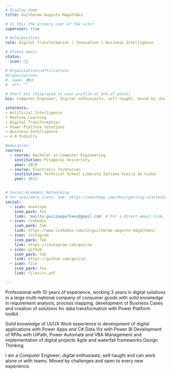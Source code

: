 ```yaml
---
# Display name
title: Guilherme Augusto Magalhães

# Is this the primary user of the site?
superuser: true

# Role/position
role: Digital Transformation | Innovation | Business Intelligence

# Status emoji
status:
  icon: 👨‍💻

# Organizations/Affiliations
#organizations:
#- name: 腾讯
#  url: ""

# Short bio (displayed in user profile at end of posts)
bio: Computer Engineer, digital enthusiasts, self-taught, moved by challenges and open to every new experience.

interests:
- Artificial Intelligence
- Machine Learning
- Digital Transformation
- Power Platform Solutions
- Business Intelligence
- 4.0 Industry

#education:
courses:
  - course: Bachelor in Computer Engineering
    institution: Pitágoras University
    year: 2019
  - course: Electronic Technician 
    institution: Technical School Liberato Salzano Vieira da Cunha
    year: 2012


# Social/Academic Networking
# For available icons, see: https://wowchemy.com/docs/getting-started/page-builder/#icons
social:
  - icon: envelope
    icon_pack: fas
    link: 'mailto:guiiimagalhaes@gmail.com' # For a direct email link, use "mailto:test@example.org".
  - icon: linkedin
    icon_pack: fab
    link: https://www.linkedin.com/in/guilherme-augusto-magalhães/
  - icon: instagram
    icon_pack: fab
    link: https://instagram.com/guiiim
  - icon: github
    icon_pack: fab  
    link: https://github.com/guiiim
  - icon: file
    icon_pack: fas
    link: files/cv.pdf

---
```


Professional with 10 years of experience, working 3 years in digital solutions in a large multi-national company of consumer goods with solid knowledge in requirement analysis, process mapping, development of Business Cases and creation of solutions for data transformation with Power Platform toolkit. 

Solid knowledge of UI/UX
Work experience in development of digital applications with Power Apps and C#
Data Viz with Power BI
Development of RPAs with UiPath, Power Automate and VBA
Management and implementation of digital projects
Agile and waterfall frameworks
Design Thinking

I am a Computer Engineer, digital enthusiasts, self-taught and can work alone or with teams. Moved by challenges and open to every new experience. 